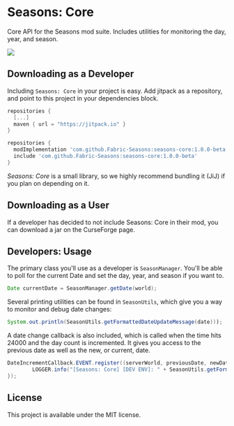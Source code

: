 # Seasons: Core

Core API for the Seasons mod suite. Includes utilities for monitoring the day, year, and season.

[![](https://jitpack.io/v/Fabric-Seasons/seasons-core.svg)](https://jitpack.io/#Fabric-Seasons/seasons-core)

## Downloading as a Developer
Including `Seasons: Core` in your project is easy. Add jitpack as a repository, and point to this project in your dependencies block.
```gradle
repositories {
  [...]
  maven { url = "https://jitpack.io" }
}
```

```gradle
repositories {
  modImplementation 'com.github.Fabric-Seasons:seasons-core:1.0.0-beta'
  include 'com.github.Fabric-Seasons:seasons-core:1.0.0-beta'
}
```

*Seasons: Core* is a small library, so we highly recommend bundling it (JiJ) if you plan on depending on it.

## Downloading as a User
If a developer has decided to not include Seasons: Core in their mod, you can download a jar on the CurseForge page.

## Developers: Usage
The primary class you'll use as a developer is `SeasonManager`. You'll be able to poll for the current Date and set the day, year, and season if you want to.

```java
Date currentDate = SeasonManager.getDate(world);
```

Several printing utilities can be found in `SeasonUtils`, which give you a way to monitor and debug date changes:
```java
System.out.println(SeasonUtils.getFormattedDateUpdateMessage(date)));
```

A date change callback is also included, which is called when the time hits 24000 and the day count is incremented.
It gives you access to the previous date as well as the new, or current, date.

```java
DateIncrementCallback.EVENT.register((serverWorld, previousDate, newDate) -> {
		LOGGER.info("[Seasons: Core] [DEV ENV]: " + SeasonUtils.getFormattedDateUpdateMessage(newDate));
});
```

## License
This project is available under the MIT license.
